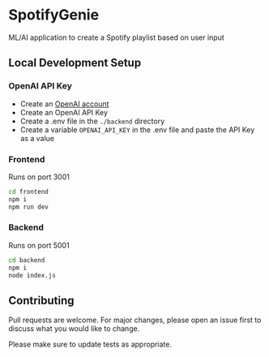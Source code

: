 # SpotifyGenie

ML/AI application to create a Spotify playlist based on user input

## Local Development Setup

### OpenAI API Key

- Create an [OpenAI account](https://openai.com/)
- Create an OpenAI API Key
- Create a .env file in the `./backend` directory
- Create a variable `OPENAI_API_KEY` in the .env file and paste the API Key as a value

### Frontend

Runs on port 3001

```bash
cd frontend
npm i
npm run dev
```

### Backend

Runs on port 5001

```bash
cd backend
npm i
node index.js
```

## Contributing

Pull requests are welcome. For major changes, please open an issue first
to discuss what you would like to change.

Please make sure to update tests as appropriate.
